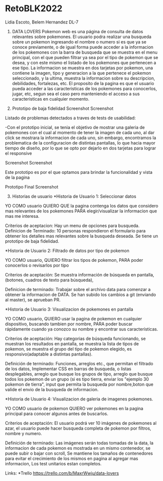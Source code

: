 # RetoBLK2022

Lidia Escoto, Belem Hernandez DL-7

1. DATA LOVERS
Pokemon web es una página de consulta de datos relevantes sobre pokemones. El usuario podra realizar una busqueda sobre un pokemon ingresando el nombre o numero si es que ya se conoce previamente, o de igual forma puede acceder a la informacion de los pokemones con la barra de busqueda que se muestra en el menu principal, con el que pueden filtrar ya sea por el tipo de pokemon que se desea, y con este mismo el listado de los pokemones que pertenecen a ese tipo. La informacion se muestra en dos tarjetas por pokemon, una contiene la imagen, tipo y generacion a la que pertenece el pokemon seleccionado, y la ultima, muestra la informacion sobre su descripcion, debilidades, fortalezas, etc. El proposito de la pagina es que el usuario pueda acceder a las caracteristicas de los pokemones para conocerlos, jugar, etc, segun sea el caso pero manteniendo el acceso a sus caracteristicas en cualquier momento.

2. Prototipo de baja fidelidad
Screenshot Screenshot

Listado de problemas detectados a traves de tests de usabilidad:

-Con el prototipo inicial, se tenia el objetivo de mostrar una galeria de pokemones con el cual al momento de tener la imagen de cada uno, al dar click se mostrara la informacion de cada uno, sin embargo, encontramos la problematica de la configuracion de distintas pantallas, lo que hacia mayor tiempo de diseño, por lo que se opto por dejarlo en dos tarjetas para lograr el responsive

Screenshot Screenshot

Este prototipo es por el que optamos para brindar la funcionalidad y vista de la pagina

Prototipo Final
Screenshot

3. Historias de usuario
*Historia de Usuario 1: Seleccionar datos

YO COMO usuario QUIERO QUE la pagina contenga los datos que considero mas relevantes de los pokemones PARA elegir/visualizar la informacion que mas me interesa.

Criterios de aceptacion: Hay un menu de opciones para busqueda. Definicion de Terminado: 10 personas respondieron el formulario para obtener los detalles mas relevantes sobre la busqueda deseada. Se tiene un prototipo de baja fidelidad.

*Historia de Usuario 2: Filtrado de datos por tipo de pokemon

YO COMO usuario, QUIERO filtrar los tipos de pokemon, PARA poder conocerlos o revisarlos por tipo

Criterios de aceptación: Se muestra información de búsqueda en pantalla, (botones, cuadros de texto para búsqueda),

Definicion de terminado: Trabajar sobre el archivo data para comenzar a obtener la informacion de DATA. Se han subido los cambios a git (enviando al master), se aprueban PR.

*Historia de Usuario 3: Visualizacion de pokemones en pantalla

YO COMO usuario, QUIERO usar la pagina de pokemon en cualquier dispositivo, buscando tambien por nombre, PARA poder buscar rápidamente cuando ya conozco su nombre y encontrar sus características.

Criterios de aceptación: Hay categorias de búsqueda funcionando, se muestran los resultados en pantalla, se muestra la lista de tipos de pokemon, se muestra el grupo del tipo de pokemon elegido, es responsivo(adaptable a distintas pantallas).

Definición de terminado: Funciones, arreglos etc., que permitan el filtrado de los datos, Implementar CSS en barras de busqueda, o listas desplegables, arreglo que busque los grupos de tipo, arreglo que busque todos los pokemon de un grupo (si es tipo tierra, enviar los "ejemplo 30 pokemon de tierra", input que permita la busqueda por nombre,boton que valide el envio de la busqueda de informacion.

*Historia de Usuario 4: Visualizacion de galeria de imagenes pokemones.

YO COMO usuario de pokemon QUIERO ver pokemones en la pagina principal para conocer algunos antes de buscarlos.

Criterios de aceptación: El usuario podrá ver 10 imágenes de pokemones al azar, el usuario puede hacer busqueda completa de pokemon por filtros, nombre y numero.

Definición de terminado: Las imágenes serán todas tomadas de la data, la informacion de cada pokemon es mostrada en un mismo contenedor, se puede subir o bajar con scroll, Se mantiene los tamaños de contenedores para evitar el crecimiento de los mismos en pagina al agregar mas informacion, Los test unitarios estan completos.

Links:
*Trello https://trello.com/b/MaxrWwju/data-lovers

